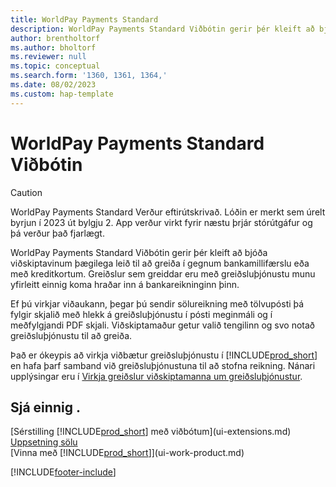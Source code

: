 ```yaml
---
title: WorldPay Payments Standard
description: WorldPay Payments Standard Viðbótin gerir þér kleift að bjóða viðskiptavinum þægilega leið til að greiða í gegnum bankamillifærslu eða með kreditkortum.
author: brentholtorf
ms.author: bholtorf
ms.reviewer: null
ms.topic: conceptual
ms.search.form: '1360, 1361, 1364,'
ms.date: 08/02/2023
ms.custom: hap-template
---
```

# WorldPay Payments Standard Viðbótin

> [!CAUTION]
>  WorldPay Payments Standard Verður eftirútskrivað. Lóðin er merkt sem úrelt byrjun í 2023 út bylgju 2. App verður virkt fyrir næstu þrjár stórútgáfur og þá verður það fjarlægt.

WorldPay Payments Standard Viðbótin gerir þér kleift að bjóða viðskiptavinum þægilega leið til að greiða í gegnum bankamillifærslu eða með kreditkortum. Greiðslur sem greiddar eru með greiðsluþjónustu munu yfirleitt einnig koma hraðar inn á bankareikninginn þinn.

Ef þú virkjar viðaukann, þegar þú sendir sölureikning með tölvupósti þá fylgir skjalið með hlekk á greiðsluþjónustu í pósti meginmáli og í meðfylgjandi PDF skjali. Viðskiptamaður getur valið tengilinn og svo notað greiðsluþjónustu til að greiða.

Það er ókeypis að virkja viðbætur greiðsluþjónustu í [!INCLUDE[prod_short](includes/prod_short.md)] en hafa þarf samband við greiðsluþjónustuna til að stofna reikning. Nánari upplýsingar eru í [Virkja greiðslur viðskiptamanna um greiðsluþjónustur](sales-how-enable-payment-service-extensions.md).

## Sjá einnig .

[Sérstilling [!INCLUDE[prod_short](includes/prod_short.md)] með viðbótum](ui-extensions.md)  
[Uppsetning sölu](sales-setup-sales.md)  
[Vinna með [!INCLUDE[prod_short](includes/prod_short.md)]](ui-work-product.md)  

[!INCLUDE[footer-include](includes/footer-banner.md)]
